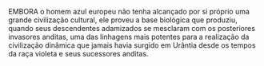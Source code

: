 ﻿EMBORA o homem azul europeu não tenha alcançado por si próprio uma grande civilização cultural, ele proveu a base biológica que produziu, quando seus descendentes adamizados se mesclaram com os posteriores invasores anditas, uma das linhagens mais potentes para a realização da civilização dinâmica que jamais havia surgido em Urântia desde os tempos da raça violeta e seus sucessores anditas.